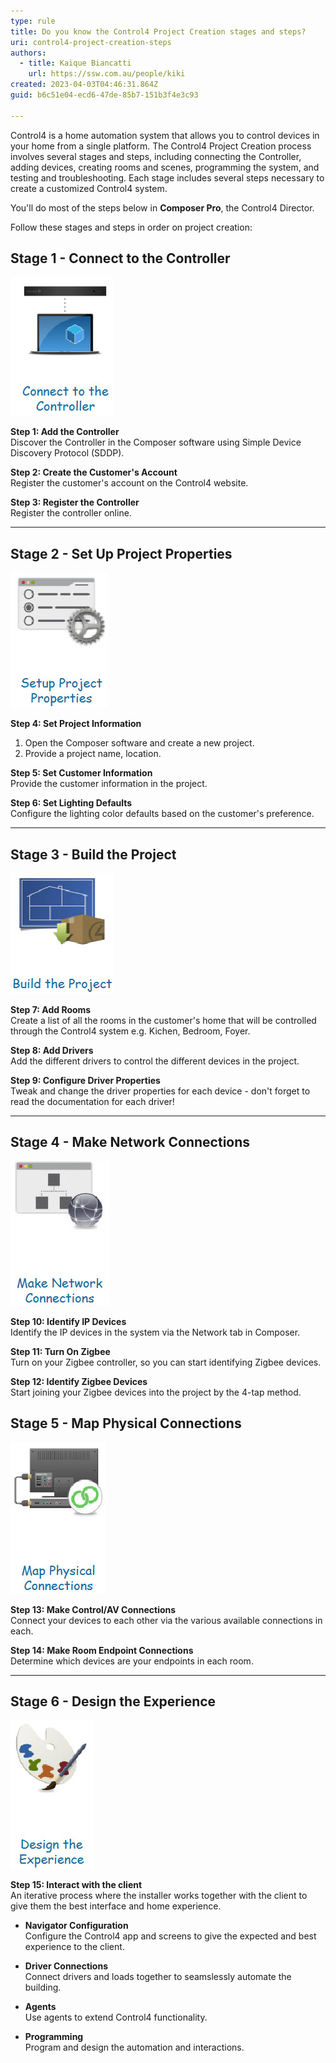 ```yaml
---
type: rule
title: Do you know the Control4 Project Creation stages and steps?
uri: control4-project-creation-steps
authors:
  - title: Kaique Biancatti
    url: https://ssw.com.au/people/kiki
created: 2023-04-03T04:46:31.864Z
guid: b6c51e04-ecd6-47de-85b7-151b3f4e3c93

---
```


Control4 is a home automation system that allows you to control devices in your home from a single platform.
The Control4 Project Creation process involves several stages and steps, including connecting the Controller, adding devices, creating rooms and scenes, programming the system, and testing and troubleshooting.
Each stage includes several steps necessary to create a customized Control4 system.

You'll do most of the steps below in **Composer Pro**, the Control4 Director.

<!--endintro-->

Follow these stages and steps in order on project creation:

## Stage 1 - Connect to the Controller

![](/rules/control4-project-creation-steps/stage1.jpg)

**Step 1: Add the Controller**   
Discover the Controller in the Composer software using Simple Device Discovery Protocol (SDDP).

**Step 2: Create the Customer's Account**    
Register the customer's account on the Control4 website.

**Step 3: Register the Controller**  
Register the controller online.

---

## Stage 2 - Set Up Project Properties

![](/rules/control4-project-creation-steps/stage2.jpg)

**Step 4: Set Project Information**   
1. Open the Composer software and create a new project.
2. Provide a project name, location.

**Step 5: Set Customer Information**  
Provide the customer information in the project.

**Step 6: Set Lighting Defaults**  
Configure the lighting color defaults based on the customer's preference.

---

## Stage 3 - Build the Project

![](/rules/control4-project-creation-steps/stage3.jpg)

**Step 7: Add Rooms**    
Create a list of all the rooms in the customer's home that will be controlled through the Control4 system e.g. Kichen, Bedroom, Foyer.

**Step 8: Add Drivers**   
Add the different drivers to control the different devices in the project.

**Step 9: Configure Driver Properties**   
Tweak and change the driver properties for each device - don't forget to read the documentation for each driver!

---

## Stage 4 - Make Network Connections

![](/rules/control4-project-creation-steps/stage4.jpg)

**Step 10: Identify IP Devices**  
Identify the IP devices in the system via the Network tab in Composer.

**Step 11: Turn On Zigbee**   
Turn on your Zigbee controller, so you can start identifying Zigbee devices.

**Step 12: Identify Zigbee Devices**   
Start joining your Zigbee devices into the project by the 4-tap method.

## Stage 5 - Map Physical Connections

![](/rules/control4-project-creation-steps/stage6.jpg)

**Step 13: Make Control/AV Connections**  
Connect your devices to each other via the various available connections in each.

**Step 14: Make Room Endpoint Connections**  
Determine which devices are your endpoints in each room.

---

## Stage 6 - Design the Experience

![](/rules/control4-project-creation-steps/stage7.jpg)

**Step 15: Interact with the client**  
An iterative process where the installer works together with the client to give them the best interface and home experience.

* **Navigator Configuration**  
  Configure the Control4 app and screens to give the expected and best experience to the client.

* **Driver Connections**  
  Connect drivers and loads together to seamslessly automate the building.

* **Agents**  
  Use agents to extend Control4 functionality.

* **Programming**   
  Program and design the automation and interactions.

